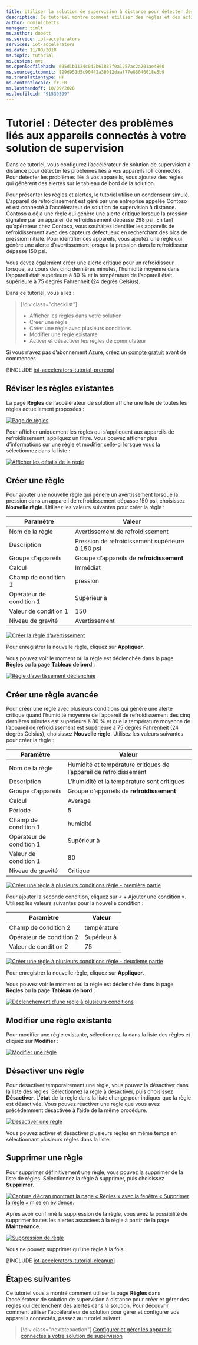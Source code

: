 ```yaml
---
title: Utiliser la solution de supervision à distance pour détecter des problèmes d’appareil – Azure | Microsoft Docs
description: Ce tutoriel montre comment utiliser des règles et des actions pour détecter automatiquement les problèmes d’appareils liés au seuil dans la solution de supervision à distance.
author: dominicbetts
manager: timlt
ms.author: dobett
ms.service: iot-accelerators
services: iot-accelerators
ms.date: 11/08/2018
ms.topic: tutorial
ms.custom: mvc
ms.openlocfilehash: 695d1b1124c042b61837f0a1257ac2a201ae4860
ms.sourcegitcommit: 829d951d5c90442a38012daaf77e86046018e5b9
ms.translationtype: HT
ms.contentlocale: fr-FR
ms.lasthandoff: 10/09/2020
ms.locfileid: "91539399"
---
```

# <a name="tutorial-detect-issues-with-devices-connected-to-your-monitoring-solution"></a>Tutoriel : Détecter des problèmes liés aux appareils connectés à votre solution de supervision

Dans ce tutoriel, vous configurez l’accélérateur de solution de supervision à distance pour détecter les problèmes liés à vos appareils IoT connectés. Pour détecter les problèmes liés à vos appareils, vous ajoutez des règles qui génèrent des alertes sur le tableau de bord de la solution.

Pour présenter les règles et alertes, le tutoriel utilise un condenseur simulé. L’appareil de refroidissement est géré par une entreprise appelée Contoso et est connecté à l’accélérateur de solution de supervision à distance. Contoso a déjà une règle qui génère une alerte critique lorsque la pression signalée par un appareil de refroidissement dépasse 298 psi. En tant qu’opérateur chez Contoso, vous souhaitez identifier les appareils de refroidissement avec des capteurs défectueux en recherchant des pics de pression initiale. Pour identifier ces appareils, vous ajoutez une règle qui génère une alerte d’avertissement lorsque la pression dans le refroidisseur dépasse 150 psi.

Vous devez également créer une alerte critique pour un refroidisseur lorsque, au cours des cinq dernières minutes, l’humidité moyenne dans l’appareil était supérieure à 80 % et la température de l’appareil était supérieure à 75 degrés Fahrenheit (24 degrés Celsius).

Dans ce tutoriel, vous allez :

>[!div class="checklist"]
> * Afficher les règles dans votre solution
> * Créer une règle
> * Créer une règle avec plusieurs conditions
> * Modifier une règle existante
> * Activer et désactiver les règles de commutateur

Si vous n’avez pas d’abonnement Azure, créez un [compte gratuit](https://azure.microsoft.com/free/?WT.mc_id=A261C142F) avant de commencer.

[!INCLUDE [iot-accelerators-tutorial-prereqs](../../includes/iot-accelerators-tutorial-prereqs.md)]

## <a name="review-the-existing-rules"></a>Réviser les règles existantes

La page **Règles** de l’accélérateur de solution affiche une liste de toutes les règles actuellement proposées :

[![Page de règles](./media/iot-accelerators-remote-monitoring-automate/rulesactions_v2-inline.png)](./media/iot-accelerators-remote-monitoring-automate/rulesactions_v2-expanded.png#lightbox)

Pour afficher uniquement les règles qui s’appliquent aux appareils de refroidissement, appliquez un filtre. Vous pouvez afficher plus d’informations sur une règle et modifier celle-ci lorsque vous la sélectionnez dans la liste :

[![Afficher les détails de la règle](./media/iot-accelerators-remote-monitoring-automate/rulesactionsdetail_v2-inline.png)](./media/iot-accelerators-remote-monitoring-automate/rulesactionsdetail_v2-expanded.png#lightbox)

## <a name="create-a-rule"></a>Créer une règle

Pour ajouter une nouvelle règle qui génère un avertissement lorsque la pression dans un appareil de refroidissement dépasse 150 psi, choisissez **Nouvelle règle**. Utilisez les valeurs suivantes pour créer la règle :

| Paramètre          | Valeur                                 |
| ---------------- | ------------------------------------- |
| Nom de la règle        | Avertissement de refroidissement                       |
| Description      | Pression de refroidissement supérieure à 150 psi |
| Groupe d’appareils     | Groupe d’appareils de **refroidissement**             |
| Calcul      | Immédiat                               |
| Champ de condition 1| pression                              |
| Opérateur de condition 1 | Supérieur à                      |
| Valeur de condition 1    | 150                               |
| Niveau de gravité  | Avertissement                               |

[![Créer la règle d’avertissement](./media/iot-accelerators-remote-monitoring-automate/rulesactionsnewrule_v2-inline.png)](./media/iot-accelerators-remote-monitoring-automate/rulesactionsnewrule_v2-expanded.png#lightbox)

Pour enregistrer la nouvelle règle, cliquez sur **Appliquer**.

Vous pouvez voir le moment où la règle est déclenchée dans la page **Règles** ou la page **Tableau de bord** :

[![Règle d’avertissement déclenchée](./media/iot-accelerators-remote-monitoring-automate/warningruletriggered-inline.png)](./media/iot-accelerators-remote-monitoring-automate/warningruletriggered-expanded.png#lightbox)

## <a name="create-an-advanced-rule"></a>Créer une règle avancée

Pour créer une règle avec plusieurs conditions qui génère une alerte critique quand l’humidité moyenne de l’appareil de refroidissement des cinq dernières minutes est supérieure à 80 % et que la température moyenne de l’appareil de refroidissement est supérieure à 75 degrés Fahrenheit (24 degrés Celsius), choisissez **Nouvelle règle**. Utilisez les valeurs suivantes pour créer la règle :

| Paramètre          | Valeur                                 |
| ---------------- | ------------------------------------- |
| Nom de la règle        | Humidité et température critiques de l’appareil de refroidissement    |
| Description      | L’humidité et la température sont critiques |
| Groupe d’appareils     | Groupe d’appareils de **refroidissement**             |
| Calcul      | Average                               |
| Période      | 5                                     |
| Champ de condition 1| humidité                              |
| Opérateur de condition 1 | Supérieur à                      |
| Valeur de condition 1    | 80                                |
| Niveau de gravité  | Critique                              |

[![Créer une règle à plusieurs conditions règle - première partie](./media/iot-accelerators-remote-monitoring-automate/rulesactionsnewrule_mult_v2-inline.png)](./media/iot-accelerators-remote-monitoring-automate/rulesactionsnewrule_mult_v2-expanded.png#lightbox)

Pour ajouter la seconde condition, cliquez sur « + Ajouter une condition ». Utilisez les valeurs suivantes pour la nouvelle condition :

| Paramètre          | Valeur                                 |
| ---------------- | ------------------------------------- |
| Champ de condition 2| température                           |
| Opérateur de condition 2 | Supérieur à                      |
| Valeur de condition 2    | 75                                |

[![Créer une règle à plusieurs conditions règle - deuxième partie](./media/iot-accelerators-remote-monitoring-automate/rulesactionsnewrule_mult_cond2_v2-inline.png)](./media/iot-accelerators-remote-monitoring-automate/rulesactionsnewrule_mult_cond2_v2-expanded.png#lightbox)

Pour enregistrer la nouvelle règle, cliquez sur **Appliquer**.

Vous pouvez voir le moment où la règle est déclenchée dans la page **Règles** ou la page **Tableau de bord** :

[![Déclenchement d’une règle à plusieurs conditions](./media/iot-accelerators-remote-monitoring-automate/criticalruletriggered-inline.png)](./media/iot-accelerators-remote-monitoring-automate/criticalruletriggered-expanded.png#lightbox)

## <a name="edit-an-existing-rule"></a>Modifier une règle existante

Pour modifier une règle existante, sélectionnez-la dans la liste des règles et cliquez sur **Modifier** :

[![Modifier une règle](./media/iot-accelerators-remote-monitoring-automate/rulesactionsedit_v2-inline.png)](./media/iot-accelerators-remote-monitoring-automate/rulesactionsedit_v2-expanded.png#lightbox)

## <a name="disable-a-rule"></a>Désactiver une règle

Pour désactiver temporairement une règle, vous pouvez la désactiver dans la liste des règles. Sélectionnez la règle à désactiver, puis choisissez **Désactiver**. L’**état** de la règle dans la liste change pour indiquer que la règle est désactivée. Vous pouvez réactiver une règle que vous avez précédemment désactivée à l’aide de la même procédure.

[![Désactiver une règle](./media/iot-accelerators-remote-monitoring-automate/rulesactionsdisable-inline.png)](./media/iot-accelerators-remote-monitoring-automate/rulesactionsdisable-expanded.png#lightbox)

Vous pouvez activer et désactiver plusieurs règles en même temps en sélectionnant plusieurs règles dans la liste.

## <a name="delete-a-rule"></a>Supprimer une règle

Pour supprimer définitivement une règle, vous pouvez la supprimer de la liste de règles. Sélectionnez la règle à supprimer, puis choisissez **Supprimer**.

[![Capture d’écran montrant la page « Règles » avec la fenêtre « Supprimer la règle » mise en évidence.](./media/iot-accelerators-remote-monitoring-automate/rulesactionsdelete-inline.png)](./media/iot-accelerators-remote-monitoring-automate/rulesactionsdelete-expanded.png#lightbox)

Après avoir confirmé la suppression de la règle, vous avez la possibilité de supprimer toutes les alertes associées à la règle à partir de la page **Maintenance**.

[![Suppression de règle](./media/iot-accelerators-remote-monitoring-automate/rulesactionsdeletetidy-inline.png)](./media/iot-accelerators-remote-monitoring-automate/rulesactionsdeletetidy-expanded.png#lightbox)

Vous ne pouvez supprimer qu’une règle à la fois.

[!INCLUDE [iot-accelerators-tutorial-cleanup](../../includes/iot-accelerators-tutorial-cleanup.md)]

## <a name="next-steps"></a>Étapes suivantes

Ce tutoriel vous a montré comment utiliser la page **Règles** dans l’accélérateur de solution de supervision à distance pour créer et gérer des règles qui déclenchent des alertes dans la solution. Pour découvrir comment utiliser l’accélérateur de solution pour gérer et configurer vos appareils connectés, passez au tutoriel suivant.

> [!div class="nextstepaction"]
> [Configurer et gérer les appareils connectés à votre solution de supervision](iot-accelerators-remote-monitoring-manage.md)